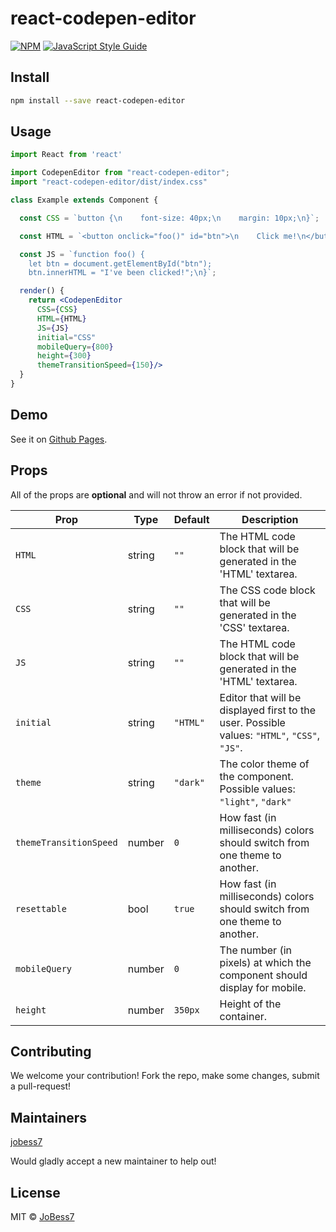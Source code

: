 # react-codepen-editor

>  

[![NPM](https://img.shields.io/npm/v/react-codepen-editor.svg)](https://www.npmjs.com/package/react-codepen-editor) [![JavaScript Style Guide](https://img.shields.io/badge/code_style-standard-brightgreen.svg)](https://standardjs.com)

## Install

```bash
npm install --save react-codepen-editor
```

## Usage

```jsx
import React from 'react'

import CodepenEditor from "react-codepen-editor";
import "react-codepen-editor/dist/index.css"

class Example extends Component {

  const CSS = `button {\n    font-size: 40px;\n    margin: 10px;\n}`;

  const HTML = `<button onclick="foo()" id="btn">\n    Click me!\n</button>`;

  const JS = `function foo() {
    let btn = document.getElementById("btn");
    btn.innerHTML = "I've been clicked!";\n}`;

  render() {
    return <CodepenEditor 
      CSS={CSS}
      HTML={HTML}
      JS={JS}
      initial="CSS"
      mobileQuery={800}
      height={300}
      themeTransitionSpeed={150}/>
  }
}
```


## Demo

See it on [Github Pages](https://jobess7.github.io/react-codepen-editor/).

## Props
All of the props are __optional__ and will not throw an error if not provided.

|Prop| Type | Default | Description|
|-----|--|--|--|
|`HTML`|string|`""`|The HTML code block that will be generated in the 'HTML' textarea.|
|`CSS`|string|`""`|The CSS code block that will be generated in the 'CSS' textarea.|
|`JS`|string|`""`|The HTML code block that will be generated in the 'HTML' textarea.|
|`initial`|string|`"HTML"`|Editor that will be displayed first to the user. Possible values: `"HTML"`, `"CSS"`, `"JS"`.|
|`theme`|string|`"dark"`|The color theme of the component. Possible values: `"light"`, `"dark"`|
|`themeTransitionSpeed`|number|`0`|How fast (in milliseconds) colors should switch from one theme to another.|
|`resettable`|bool|`true`|How fast (in milliseconds) colors should switch from one theme to another.|
|`mobileQuery`|number|`0`|The number (in pixels) at which the component should display for mobile.|
|`height`|number|`350px`|Height of the container.|

## Contributing

We welcome your contribution! Fork the repo, make some changes, submit a pull-request!

## Maintainers

[jobess7](https://github.com/jobess7)

Would gladly accept a new maintainer to help out!


## License

MIT © [JoBess7](https://github.com/JoBess7)
